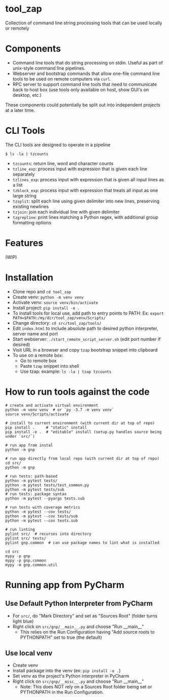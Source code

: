 # tool_zap
Collection of command line string processing tools that can be used locally or remotely


# Components

- Command line tools that do string processing on stdin. Useful as part of unix-style command line pipelines.
- Webserver and bootstrap commands that allow one-file command line tools to be used on remote computers via `curl`. 
- RPC server to support command line tools that need to communicate back to host box (use tools only available on host, show GUI's on desktop, etc.)

These components could potentially be split out into independent projects at a later time.


# CLI Tools

The CLI tools are designed to operate in a pipeline

    $ ls -la | tzcounts

- `tzcounts`: return line, word and character counts
- `tzline_exp`: process input with expression that is given each line separately
- `tzlines_exp`: process input with expression that is given all input lines as a list
- `tzblock_exp`: process input with expression that treats all input as one large string
- `tzsplit`: split each line using given delimiter into new lines, preserving existing newlines
- `tzjoin`: join each individual line with given delimiter
- `tzgrepline`: print lines matching a Python regex, with additional group formatting options

# Features
(WIP)


# Installation
- Clone repo and `cd tool_zap`
- Create venv: `python -m venv venv`
- Activate venv: `source venv/bin/activate`
- Install project: `pip install -e .`
- To install tools for local use, add path to entry points to PATH: Ex: `export PATH=$PATH:/my/dir/tool_zap/venv/Scripts/`
- Change directory: `cd src/tool_zap/tools/`
- Edit `index.html` to include absolute path to desired python interpreter, server name and port
- Start webserver: `./start_remote_script_server.sh` (edit port number if desired)
- Visit URL in a browser and copy `tzap` bootstrap snippet into clipboard
- To use on a remote box:
    - Go to remote box
    - Paste `tzap` snippet into shell
    - Use tzap: example: `ls -la | tzap tzcounts`


# How to run tools against the code

    # create and activate virtual environment
    python -m venv venv  # or `py -3.7 -m venv venv`
    source venv/Scripts/activate
    
    # install to current environment (with current dir at top of repo) 
    pip install .     # "static" install
    pip install -e .  # "editable" install (setup.py handles source being under `src/`)

    # run app from instal
    python -m gnp
    
    # run app directly from local repo (with current dir at top of repo)
    cd src/
    python -m gnp
    
    # run tests: path-based 
    python -m pytest tests/
    python -m pytest tests/test_common.py
    python -m pytest tests/sub
    # run tests: package syntax
    python -m pytest --pyargs tests.sub

    # run tests with coverage metrics
    python -m pytest --cov tests/
    python -m pytest --cov tests/sub
    python -m pytest --cov tests.sub

    # run linting
    pylint src/  # recurses into directory
    pylint src/ tests/
    pylint gnp.common  # can use package names to lint what is installed

    cd src
    mypy -p gnp
    mypy -p gnp.common
    mypy -m gnp.common.util


# Running app from PyCharm

## Use Default Python Interpreter from PyCharm
- For `src/`, do "Mark Directory" and set as "Sources Root" (folder turns light blue) 
- Right click on `src/gnp/__main__.py` and choose "Run \_\_main\_\_"
    - This relies on the Run Configuration having "Add source roots to PYTHONPATH" set to true (the default)

## Use local venv
- Create venv
- Install package into the venv (ex: `pip install -e .`)
- Set venv as the project's Python interpreter in PyCharm
- Right click on `src/gnp/__misc__.py` and choose "Run \_\_main\_\_"
    - Note: This does NOT rely on a Sources Root folder being set or PYTHONPATH in the Run Configuration.
